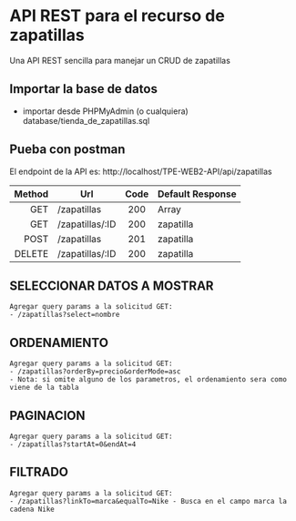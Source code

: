 # API REST para el recurso de zapatillas
Una API REST sencilla para manejar un CRUD de zapatillas

## Importar la base de datos
- importar desde PHPMyAdmin (o cualquiera) database/tienda_de_zapatillas.sql


## Pueba con postman
El endpoint de la API es: http://localhost/TPE-WEB2-API/api/zapatillas

   | Method | Url | Code | Default Response |
   |-:|--|:-:|:-|
   | GET | /zapatillas | 200 | Array<zapatillas> |
   | GET | /zapatillas/:ID | 200 | zapatilla |
   | POST | /zapatillas | 201 | zapatilla |
   | DELETE | /zapatillas/:ID | 200 | zapatilla |

## SELECCIONAR DATOS A MOSTRAR
    Agregar query params a la solicitud GET:
    - /zapatillas?select=nombre

## ORDENAMIENTO
    Agregar query params a la solicitud GET:
    - /zapatillas?orderBy=precio&orderMode=asc
    - Nota: si omite alguno de los parametros, el ordenamiento sera como viene de la tabla

## PAGINACION
    Agregar query params a la solicitud GET:
    - /zapatillas?startAt=0&endAt=4

## FILTRADO
    Agregar query params a la solicitud GET:
    - /zapatillas?linkTo=marca&equalTo=Nike - Busca en el campo marca la cadena Nike



